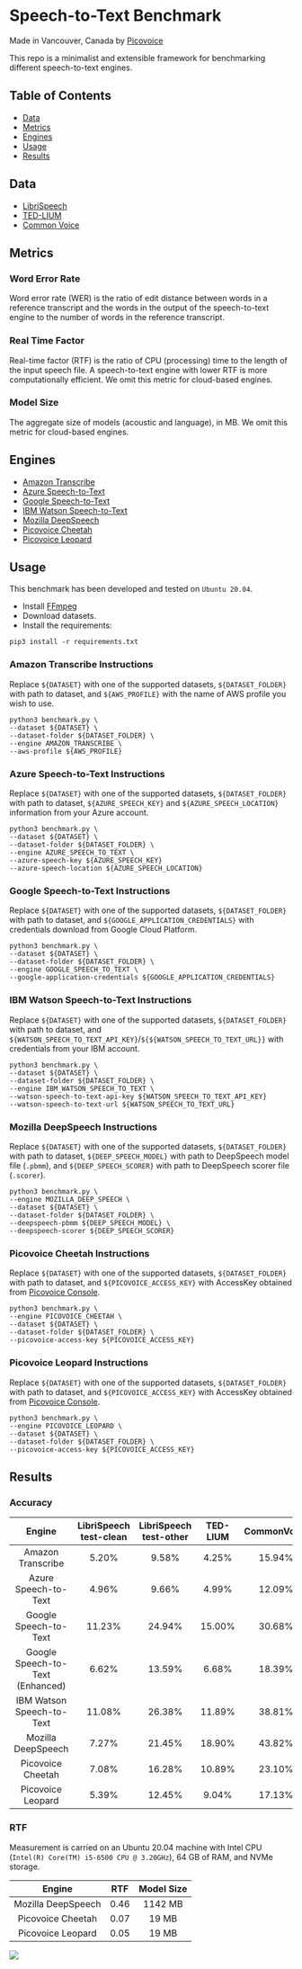 # Speech-to-Text Benchmark

Made in Vancouver, Canada by [Picovoice](https://picovoice.ai)

This repo is a minimalist and extensible framework for benchmarking different speech-to-text engines.

## Table of Contents

- [Data](#data)
- [Metrics](#metrics)
- [Engines](#engines)
- [Usage](#usage)
- [Results](#results)

## Data

- [LibriSpeech](http://www.openslr.org/12/)
- [TED-LIUM](https://www.openslr.org/7/)
- [Common Voice](https://commonvoice.mozilla.org/en)

## Metrics

### Word Error Rate

Word error rate (WER) is the ratio of edit distance between words in a reference transcript and the words in the output
of the speech-to-text engine to the number of words in the reference transcript.

### Real Time Factor

Real-time factor (RTF) is the ratio of CPU (processing) time to the length of the input speech file. A speech-to-text
engine with lower RTF is more computationally efficient. We omit this metric for cloud-based engines.

### Model Size

The aggregate size of models (acoustic and language), in MB. We omit this metric for cloud-based engines.

## Engines

- [Amazon Transcribe](https://aws.amazon.com/transcribe/)
- [Azure Speech-to-Text](https://azure.microsoft.com/en-us/services/cognitive-services/speech-to-text/)
- [Google Speech-to-Text](https://cloud.google.com/speech-to-text)
- [IBM Watson Speech-to-Text](https://www.ibm.com/ca-en/cloud/watson-speech-to-text)
- [Mozilla DeepSpeech](https://github.com/mozilla/DeepSpeech)
- [Picovoice Cheetah](https://picovoice.ai/)
- [Picovoice Leopard](https://picovoice.ai/)

## Usage

This benchmark has been developed and tested on `Ubuntu 20.04`.

- Install [FFmpeg](https://www.ffmpeg.org/)
- Download datasets.
- Install the requirements:

```console
pip3 install -r requirements.txt
```

### Amazon Transcribe Instructions

Replace `${DATASET}` with one of the supported datasets, `${DATASET_FOLDER}` with path to dataset, and `${AWS_PROFILE}`
with the name of AWS profile you wish to use.

```console
python3 benchmark.py \
--dataset ${DATASET} \
--dataset-folder ${DATASET_FOLDER} \
--engine AMAZON_TRANSCRIBE \
--aws-profile ${AWS_PROFILE}
```

### Azure Speech-to-Text Instructions

Replace `${DATASET}` with one of the supported datasets, `${DATASET_FOLDER}` with path to dataset,
`${AZURE_SPEECH_KEY}` and `${AZURE_SPEECH_LOCATION}` information from your Azure account.

```console
python3 benchmark.py \
--dataset ${DATASET} \
--dataset-folder ${DATASET_FOLDER} \
--engine AZURE_SPEECH_TO_TEXT \
--azure-speech-key ${AZURE_SPEECH_KEY}
--azure-speech-location ${AZURE_SPEECH_LOCATION}
```

### Google Speech-to-Text Instructions

Replace `${DATASET}` with one of the supported datasets, `${DATASET_FOLDER}` with path to dataset, and
`${GOOGLE_APPLICATION_CREDENTIALS}` with credentials download from Google Cloud Platform.

```console
python3 benchmark.py \
--dataset ${DATASET} \
--dataset-folder ${DATASET_FOLDER} \
--engine GOOGLE_SPEECH_TO_TEXT \
--google-application-credentials ${GOOGLE_APPLICATION_CREDENTIALS}
```

### IBM Watson Speech-to-Text Instructions

Replace `${DATASET}` with one of the supported datasets, `${DATASET_FOLDER}` with path to dataset, and
`${WATSON_SPEECH_TO_TEXT_API_KEY}`/`${${WATSON_SPEECH_TO_TEXT_URL}}` with credentials from your IBM account.

```console
python3 benchmark.py \
--dataset ${DATASET} \
--dataset-folder ${DATASET_FOLDER} \
--engine IBM_WATSON_SPEECH_TO_TEXT \
--watson-speech-to-text-api-key ${WATSON_SPEECH_TO_TEXT_API_KEY}
--watson-speech-to-text-url ${WATSON_SPEECH_TO_TEXT_URL}
```

### Mozilla DeepSpeech Instructions

Replace `${DATASET}` with one of the supported datasets, `${DATASET_FOLDER}` with path to dataset,
`${DEEP_SPEECH_MODEL}` with path to DeepSpeech model file (`.pbmm`), and `${DEEP_SPEECH_SCORER}` with path to DeepSpeech
scorer file (`.scorer`).

```console
python3 benchmark.py \
--engine MOZILLA_DEEP_SPEECH \
--dataset ${DATASET} \
--dataset-folder ${DATASET_FOLDER} \
--deepspeech-pbmm ${DEEP_SPEECH_MODEL} \
--deepspeech-scorer ${DEEP_SPEECH_SCORER}
```

### Picovoice Cheetah Instructions

Replace `${DATASET}` with one of the supported datasets, `${DATASET_FOLDER}` with path to dataset, and
`${PICOVOICE_ACCESS_KEY}` with AccessKey obtained from [Picovoice Console](https://console.picovoice.ai/).

```console
python3 benchmark.py \
--engine PICOVOICE_CHEETAH \
--dataset ${DATASET} \
--dataset-folder ${DATASET_FOLDER} \
--picovoice-access-key ${PICOVOICE_ACCESS_KEY}
```

### Picovoice Leopard Instructions

Replace `${DATASET}` with one of the supported datasets, `${DATASET_FOLDER}` with path to dataset, and
`${PICOVOICE_ACCESS_KEY}` with AccessKey obtained from [Picovoice Console](https://console.picovoice.ai/).

```console
python3 benchmark.py \
--engine PICOVOICE_LEOPARD \
--dataset ${DATASET} \
--dataset-folder ${DATASET_FOLDER} \
--picovoice-access-key ${PICOVOICE_ACCESS_KEY}
```

## Results

### Accuracy

|              Engine              | LibriSpeech test-clean | LibriSpeech test-other | TED-LIUM | CommonVoice | Average |
|:--------------------------------:|:----------------------:|:----------------------:|:--------:|:-----------:|:-------:|
|        Amazon Transcribe         |         5.20%          |         9.58%          |  4.25%   |   15.94%    |  8.74%  |
|       Azure Speech-to-Text       |         4.96%          |         9.66%          |  4.99%   |   12.09%    |  7.93%  |
|      Google Speech-to-Text       |         11.23%         |         24.94%         |  15.00%  |   30.68%    | 20.46%  |
| Google Speech-to-Text (Enhanced) |         6.62%          |         13.59%         |  6.68%   |   18.39%    | 11.32%  |
|    IBM Watson Speech-to-Text     |         11.08%         |         26.38%         |  11.89%  |   38.81%    | 22.04%  |
|        Mozilla DeepSpeech        |         7.27%          |         21.45%         |  18.90%  |   43.82%    | 22.86%  |
|        Picovoice Cheetah         |         7.08%          |         16.28%         |  10.89%  |   23.10%    | 14.34%  |
|        Picovoice Leopard         |         5.39%          |         12.45%         |  9.04%   |   17.13%    | 11.00%  |

### RTF

Measurement is carried on an Ubuntu 20.04 machine with Intel CPU (`Intel(R) Core(TM) i5-6500 CPU @ 3.20GHz`), 64 GB of RAM,
and NVMe storage.

|       Engine       | RTF  | Model Size |
|:------------------:|:----:|:----------:|
| Mozilla DeepSpeech | 0.46 |  1142 MB   |
| Picovoice Cheetah  | 0.07 |   19 MB    |
| Picovoice Leopard  | 0.05 |   19 MB    |

![](res/summary.png)
